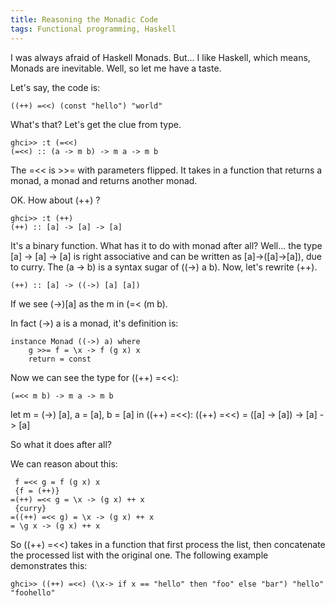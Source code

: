 ```yaml
---
title: Reasoning the Monadic Code
tags: Functional programming, Haskell
---
```

I was always afraid of Haskell Monads. But... I like Haskell, which
means, Monads are inevitable. Well, so let me have a taste.

Let's say, the code is:

    ((++) =<<) (const "hello") "world"

What's that? Let's get the clue from type.

<!--more-->

    ghci>> :t (=<<)
    (=<<) :: (a -> m b) -> m a -> m b

The =<<  is  >>= with parameters flipped. It takes in a function that
returns a monad, a monad and returns another monad.

OK. How about (++) ?

    ghci>> :t (++)
    (++) :: [a] -> [a] -> [a]

It's a binary function. What has it to do with monad after all?
Well... the type [a] -> [a] -> [a] is right associative and can be
written as [a]->([a]->[a]), due to curry. The (a -> b) is a syntax
sugar of ((->) a b). Now, let's rewrite (++).

    (++) :: [a] -> ((->) [a] [a])

If we see (->)[a] as the m in (=< (m b).

In fact (->) a is a monad, it's definition is:

    instance Monad ((->) a) where
        g >>= f = \x -> f (g x) x
        return = const

Now we can see the type for ((++) =<<):

    (=<< m b) -> m a -> m b
let m = (->) [a], a = [a], b = [a] in ((++) =<<):
    ((++) =<<) = ([a] -> [a]) -> [a] -> [a]

So what it does after all?

We can reason about this:

     f =<< g = f (g x) x
     {f = (++)}
    =(++) =<< g = \x -> (g x) ++ x
     {curry}
    =((++) =<< g) = \x -> (g x) ++ x
    = \g x -> (g x) ++ x

So ((++) =<<) takes in a function that first process the list, then
concatenate the processed list with the original one. The following
example demonstrates this:

    ghci>> ((++) =<<) (\x-> if x == "hello" then "foo" else "bar") "hello"
    "foohello"
